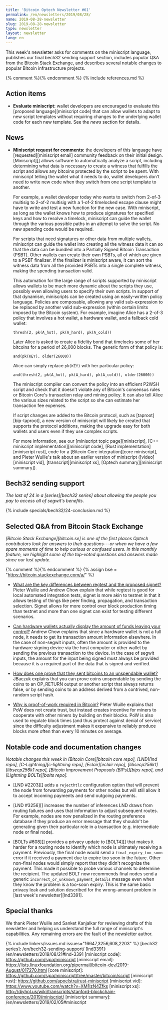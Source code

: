 ```yaml
---
title: 'Bitcoin Optech Newsletter #61'
permalink: /en/newsletters/2019/08/28/
name: 2019-08-28-newsletter
slug: 2019-08-28-newsletter
type: newsletter
layout: newsletter
lang: en
---
```

This week's newsletter asks for comments on the miniscript
language, publishes our final bech32 sending support section, includes popular
Q&A from the Bitcoin Stack Exchange, and describes several notable changes to
popular Bitcoin infrastructure projects.

{% comment %}<!-- include references.md below the fold but above any Jekyll/Liquid variables-->{% endcomment %}
{% include references.md %}

## Action items

- **Evaluate miniscript:** wallet developers are encouraged to evaluate
  this [proposed language][miniscript code] that can allow wallets to
  adapt to new script templates without requiring changes to the
  underlying wallet code for each new template.  See the *news* section
  for details.

## News

- **Miniscript request for comments:** the developers of this language
  have [requested][miniscript email] community feedback on their initial
  design.  [Miniscript][] allows software to automatically analyze a
  script, including determining what data is necessary to create a
  witness that fulfills the script and allows any bitcoins protected by
  the script to be spent.  With miniscript telling the wallet what it
  needs to do, wallet developers don't need to write new code when they
  switch from one script template to another.

  For example, a wallet developer today who wants to switch from 2-of-3
  multisig to 2-of-2 multisig with a 1-of-2 timelocked escape clause
  might have to write and test a new function for the new case.  With
  miniscript, as long as the wallet knows how to produce signatures for
  specified keys and how to resolve a timelock, miniscript can guide the
  wallet through the various possible paths in an attempt to solve the
  script.  No new spending code would be required.

  For scripts that need signatures or other data from multiple wallets,
  miniscript can guide the wallet into creating all the witness data it
  can so that the data can be bundled into a Partially Signed Bitcoin
  Transaction (PSBT).  Other wallets can create their own PSBTs, all of
  which are given to a PSBT finalizer.  If the finalizer is miniscript
  aware, it can sort the witness data from all the provided PSBTs into a
  single complete witness, making the spending transaction valid.

  This automation for the large range of scripts supported by miniscript
  allows wallets to be much more dynamic about the scripts they use,
  possibly even allowing users to specify their own scripts.  In support
  of that dynamism, miniscripts can be created using an easily-written
  policy language.  Policies are composable, allowing any valid
  sub-expression to be replaced by another valid sub-expression (within
  certain limits imposed by the Bitcoin system).  For example, imagine
  Alice has a 2-of-3 policy that involves a hot wallet, a hardware
  wallet, and a fallback cold wallet:

      thresh(2, pk(A_hot), pk(A_hard), pk(A_cold))

  Later Alice is asked to create a fidelity bond that timelocks some of
  her bitcoins for a period of 26,000 blocks.  The generic form of that
  policy is:

      and(pk(KEY), older(26000))

  Alice can simply replace `pk(KEY)` with her particular policy:

      and(thresh(2, pk(A_hot), pk(A_hard), pk(A_cold)), older(26000))

  The miniscript compiler can convert the policy into an efficient P2WSH
  script and check that it doesn't violate any of Bitcoin's consensus
  rules or Bitcoin Core's transaction relay and mining policy.  It can
  also tell Alice the various sizes related to the script so she can
  estimate her transaction fee expenses.

  If script changes are added to the Bitcoin protocol, such as
  [taproot][bip-taproot], a new version of miniscript will likely be
  created that  supports the protocol additions, making the upgrade easy
  for both wallets and users even if they use complex scripts.

  For more information, see our [miniscript topic page][miniscript], [C++
  miniscript implementation][miniscript code], [Rust
  implementation][miniscript rust], code for a [Bitcoin Core
  integration][core miniscript], and Pieter Wuille's talk about an
  earlier version of miniscript ([video][miniscript vid],
  [transcript][miniscript xs], [Optech summary][miniscript summary]).

## Bech32 sending support

*The last of 24 in a [series][bech32 series] about allowing the people
you pay to access all of segwit's benefits.*

{% include specials/bech32/24-conclusion.md %}

## Selected Q&A from Bitcoin Stack Exchange

*[Bitcoin Stack Exchange][bitcoin.se] is one of the first places Optech
contributors look for answers to their questions---or when we have a
few spare moments of time to help curious or confused users.  In
this monthly feature, we highlight some of the top-voted questions and
answers made since our last update.*

{% comment %}<!-- https://bitcoin.stackexchange.com/search?tab=votes&q=created%3a1m..%20is%3aanswer -->{%
endcomment %}
{% assign bse = "https://bitcoin.stackexchange.com/a/" %}

- [What are the key differences between regtest and the proposed signet?]({{bse}}89640)
  Pieter Wuille and Andrew Chow explain that while
  regtest is good for local automated integration tests, signet is more akin to
  testnet in that it allows testing of things like peer finding, propagation,
  and transaction selection. Signet allows for more control over block
  production timing than testnet and more than one signet can exist for testing
  different scenarios.

- [Can hardware wallets actually display the amount of funds leaving your control?]({{bse}}89508)
  Andrew Chow explains that since a hardware wallet is
  not a full node, it needs to get its transaction amount information elsewhere.
  In the case of non-segwit inputs, often the amount is provided to the hardware
  signing device via the host computer or other wallet by sending the previous
  transaction to the device. In the case of segwit inputs, the amount for the
  input being signed must always be provided because it is a required part of
  the data that is signed and verified.

- [How does one prove that they sent bitcoins to an unspendable wallet?]({{bse}}89554)
  JBaczuk explains that you can prove coins
  unspendable by sending the coins to an OP_RETURN output
  or another script that always returns false, or by sending coins to an
  address derived from a contrived, non-random script hash.

- [Why is proof-of-work required in Bitcoin?]({{bse}}89972) Pieter Wuille
  explains that PoW does not create trust, but instead creates incentive for
  miners to cooperate with other miners by building on their blocks. PoW is also
  used to regulate block times (and thus protect against denial of service)
  since the difficulty adjustment makes it expensive to reliably produce blocks
  more often than every 10 minutes on average.

## Notable code and documentation changes

*Notable changes this week in [Bitcoin Core][bitcoin core repo],
[LND][lnd repo], [C-Lightning][c-lightning repo], [Eclair][eclair repo],
[libsecp256k1][libsecp256k1 repo], [Bitcoin Improvement Proposals
(BIPs)][bips repo], and [Lightning BOLTs][bolts repo].*

- [LND #2203][] adds a `rejecthtlc` configuration option that will
  prevent the node from forwarding payments for other nodes but will
  still allow it to accept incoming payments and send outgoing payments.

- [LND #3256][] increases the number of inferences LND draws from
  routing failures and uses that information to adjust subsequent
  routes.  For example, nodes are now penalized in the routing
  preference database if they produce an error message that they
  shouldn't be generating given their particular role in a transaction
  (e.g. intermediate node or final node).

- [BOLTs #608][] provides a privacy update to [BOLT4][] that makes it
  harder for a routing node to identify which node is ultimately
  receiving a payment.  Previously, the final node would send a
  `final_expiry_too_soon` error if it received a payment due to expire
  too soon in the future.  Other non-final nodes would simply report
  that they didn't recognize the payment.  This made it possible to
  probe various channels to determine the recipient.  The updated BOLT
  now recommends final nodes send a generic
  `incorrect_or_unknown_payment_details` message even when they know the
  problem is a too-soon expiry.  This is the same basic privacy leak and
  solution described for the wrong-amount problem in [last
  week's newsletter][lnd3391].

## Special thanks

We thank Pieter Wuille and Sanket Kanjalkar for reviewing drafts of this
newsletter and helping us understand the full range of miniscript's
capabilities.  Any remaining errors are the fault of the newsletter
author.

{% include linkers/issues.md issues="16647,3256,608,2203" %}
[bech32 series]: /en/bech32-sending-support/
[lnd3391]: /en/newsletters/2019/08/21#lnd-3391
[miniscript code]: https://github.com/sipa/miniscript
[miniscript email]: https://lists.linuxfoundation.org/pipermail/bitcoin-dev/2019-August/017270.html
[core miniscript]: https://github.com/sipa/miniscript/tree/master/bitcoin/script
[miniscript rust]: https://github.com/apoelstra/rust-miniscript
[miniscript vid]: https://www.youtube.com/watch?v=XM1lzN4Zfks
[miniscript xs]: http://diyhpl.us/wiki/transcripts/stanford-blockchain-conference/2019/miniscript/
[miniscript summary]: /en/newsletters/2019/02/05#miniscript
